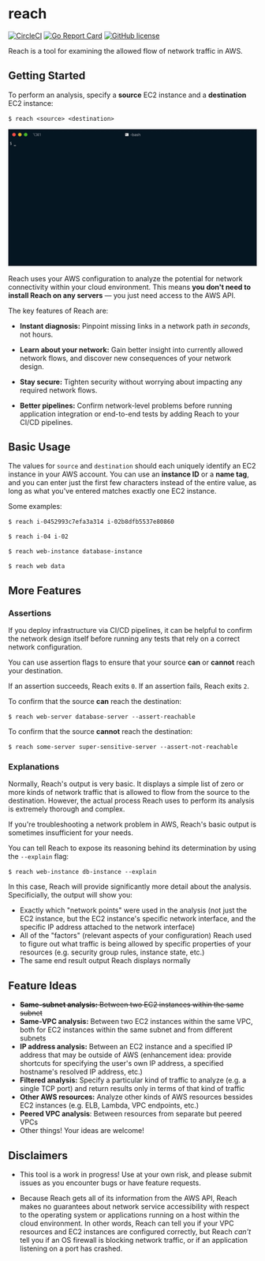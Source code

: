 # reach

[![CircleCI](https://circleci.com/gh/luhring/reach.svg?style=svg)](https://circleci.com/gh/luhring/reach)
[![Go Report Card](https://goreportcard.com/badge/github.com/luhring/reach)](https://goreportcard.com/report/github.com/luhring/reach)
[![GitHub license](https://img.shields.io/badge/license-MIT-blue.svg)](https://github.com/luhring/reach/blob/master/LICENSE)

Reach is a tool for examining the allowed flow of network traffic in AWS.

## Getting Started

To perform an analysis, specify a **source** EC2 instance and a **destination** EC2 instance:

```Text
$ reach <source> <destination>
```

![Image](.data/reach-demo.gif)

Reach uses your AWS configuration to analyze the potential for network connectivity within your cloud environment. This means **you don't need to install Reach on any servers** — you just need access to the AWS API.

The key features of Reach are:

- **Instant diagnosis:** Pinpoint missing links in a network path _in seconds_, not hours.

- **Learn about your network:** Gain better insight into currently allowed network flows, and discover new consequences of your network design.

- **Stay secure:** Tighten security without worrying about impacting any required network flows.

- **Better pipelines:** Confirm network-level problems before running application integration or end-to-end tests by adding Reach to your CI/CD pipelines.

## Basic Usage

The values for `source` and `destination` should each uniquely identify an EC2 instance in your AWS account. You can use an **instance ID** or a **name tag**, and you can enter just the first few characters instead of the entire value, as long as what you've entered matches exactly one EC2 instance.

Some examples:

```Text
$ reach i-0452993c7efa3a314 i-02b8dfb5537e80860
```

```Text
$ reach i-04 i-02
```

```Text
$ reach web-instance database-instance
```

```Text
$ reach web data
```

## More Features

### Assertions

If you deploy infrastructure via CI/CD pipelines, it can be helpful to confirm the network design itself before running any tests that rely on a correct network configuration.

You can use assertion flags to ensure that your source **can** or **cannot** reach your destination.

If an assertion succeeds, Reach exits  `0`. If an assertion fails, Reach exits `2`.

To confirm that the source **can** reach the destination:

```Text
$ reach web-server database-server --assert-reachable
```

To confirm that the source **cannot** reach the destination:

```Text
$ reach some-server super-sensitive-server --assert-not-reachable
```

### Explanations

Normally, Reach's output is very basic. It displays a simple list of zero or more kinds of network traffic that is allowed to flow from the source to the destination. However, the actual process Reach uses to perform its analysis is extremely thorough and complex.

If you're troubleshooting a network problem in AWS, Reach's basic output is sometimes insufficient for your needs.

You can tell Reach to expose its reasoning behind its determination by using the `--explain` flag:

```Text
$ reach web-instance db-instance --explain
```

In this case, Reach will provide significantly more detail about the analysis. Specificially, the output will show you:

- Exactly which "network points" were used in the analysis (not just the EC2 instance, but the EC2 instance's specific network interface, and the specific IP address attached to the network interface)
- All of the "factors" (relevant aspects of your configuration) Reach used to figure out what traffic is being allowed by specific properties of your resources (e.g. security group rules, instance state, etc.)
- The same end result output Reach displays normally

## Feature Ideas

- ~~**Same-subnet analysis:** Between two EC2 instances within the same subnet~~
- **Same-VPC analysis:** Between two EC2 instances within the same VPC, both for EC2 instances within the same subnet and from different subnets
- **IP address analysis:** Between an EC2 instance and a specified IP address that may be outside of AWS (enhancement idea: provide shortcuts for specifying the user's own IP address, a specified hostname's resolved IP address, etc.)
- **Filtered analysis:** Specify a particular kind of traffic to analyze (e.g. a single TCP port) and return results only in terms of that kind of traffic
- **Other AWS resources:** Analyze other kinds of AWS resources bessides EC2 instances (e.g. ELB, Lambda, VPC endpoints, etc.)
- **Peered VPC analysis**: Between resources from separate but peered VPCs
- Other things! Your ideas are welcome!

## Disclaimers

- This tool is a work in progress! Use at your own risk, and please submit issues as you encounter bugs or have feature requests.

- Because Reach gets all of its information from the AWS API, Reach makes no guarantees about network service accessibility with respect to the operating system or applications running on a host within the cloud environment. In other words, Reach can tell you if your VPC resources and EC2 instances are configured correctly, but Reach _can't_ tell you if an OS firewall is blocking network traffic, or if an application listening on a port has crashed.
